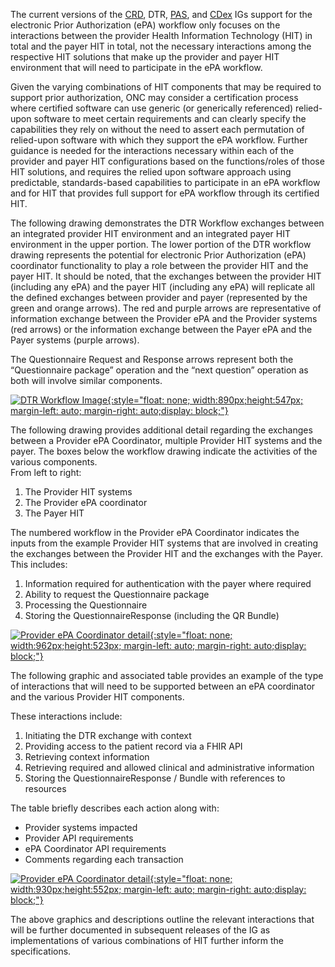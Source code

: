 The current versions of the [CRD](https://build.fhir.org/ig/HL7/davinci-crd/), DTR, [PAS](http://build.fhir.org/ig/HL7/davinci-pas/), and [CDex](http://build.fhir.org/ig/HL7/davinci-ecdx/) IGs support for the electronic Prior Authorization (ePA) workflow only focuses on the interactions between the provider Health Information Technology (HIT) in total and the payer HIT in total, not the necessary interactions among the respective HIT solutions that make up the provider and payer HIT environment that will need to participate in the ePA workflow.  

Given the varying combinations of HIT components that may be required to support prior authorization, ONC may consider a certification process where certified software can use generic (or generically referenced) relied-upon software to meet certain requirements and can clearly specify the capabilities they rely on without the need to assert each permutation of relied-upon software with which they support the ePA workflow. Further guidance is needed for the interactions necessary within each of the provider and payer HIT configurations based on the functions/roles of those HIT solutions, and requires the relied upon software approach using predictable, standards-based capabilities to participate in an ePA workflow and for HIT that provides full support for ePA workflow through its certified HIT.  

The following drawing demonstrates the DTR Workflow exchanges between an integrated provider HIT environment and an integrated payer HIT environment in the upper portion.  The lower portion of the DTR workflow drawing represents the potential for electronic Prior Authorization (ePA) coordinator functionality to play a role between the provider HIT and the payer HIT.  It should be noted, that the exchanges between the provider HIT (including any ePA) and the payer HIT (including any ePA) will replicate all the defined exchanges between provider and payer (represented by the green and orange arrows).  The red and purple arrows are representative of information exchange between the Provider ePA and the Provider systems (red arrows) or the information exchange between the Payer ePA and the Payer systems (purple arrows).

The Questionnaire Request and Response arrows represent both the “Questionnaire package” operation and the “next question” operation as both will involve similar components.

[![DTR Workflow Image](ePA1.png){:style="float: none; width:890px;height:547px; margin-left: auto; margin-right: auto;display: block;"}](ePA1.png "View Image Larger")

The following drawing provides additional detail regarding the exchanges between a Provider ePA Coordinator, multiple Provider HIT systems and the payer.  The boxes below the workflow drawing indicate the activities of the various components.  
From left to right: 
1. The Provider HIT systems
2. The Provider ePA coordinator
3. The Payer HIT
   
The numbered workflow in the Provider ePA Coordinator indicates the inputs from the example Provider HIT systems that are involved in creating the exchanges between the Provider HIT and the exchanges with the Payer. This includes:
1.	Information required for authentication with the payer where required
2.	Ability to request the Questionnaire package
3.	Processing the Questionnaire
4.	Storing the QuestionnaireResponse (including the QR Bundle)

[![Provider ePA Coordinator detail](ePA2.png){:style="float: none; width:962px;height:523px; margin-left: auto; margin-right: auto;display: block;"}](ePA2.png "View Image Larger")

The following graphic and associated table provides an example of the type of interactions that will need to be supported between an ePA coordinator and the various Provider HIT components.  
  
These interactions include:
1.	Initiating the DTR exchange with context
2.	Providing access to the patient record via a FHIR API
3.	Retrieving context information
4.	Retrieving required and allowed clinical and administrative information
5.	Storing the QuestionnaireResponse / Bundle with references to resources 

The table briefly describes each action along with:
- Provider systems impacted
- Provider API requirements
- ePA Coordinator API requirements
- Comments regarding each transaction 

[![Provider ePA Coordinator detail](ePA3.png){:style="float: none; width:930px;height:552px; margin-left: auto; margin-right: auto;display: block;"}](ePA3.png "View Image Larger")

The above graphics and descriptions outline the relevant interactions that will be further documented in subsequent releases of the IG as implementations of various combinations of HIT further inform the specifications.
